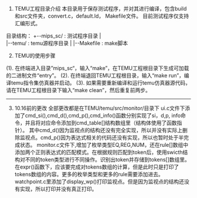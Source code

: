 1. TEMU工程目录介绍
本目录用于保存测试程序，并对其进行编译，包含build和src文件夹，convert.c，default.ld， Makefile文件。
目前测试程序仅支持汇编形式。

目录结构：
   +--mips_sc/        		: 测试程序目录
   |        
   |--temu/			: temu源程序目录
   |
   |--Makefile			: make脚本

2. TEMU的使用步骤

(1). 在终端进入目录”mips_sc“，输入“make”，在TEMU工程根目录下生成可加载的二进制文件“entry”。
(2). 在终端退回TEMU工程根目录，输入“make run”，编译temu指令集仿真器并启动。
(3). 如果需要重新编译和运行temu仿真器源代码，请在TEMU工程根目录下输入“make clean”，然后重复前两步。

------------------------
3. 10.16前的更改
全部更改都是在TEMU/temu/src/monitor/目录下
ui.c文件下添加了cmd_si(),cmd_d(),cmd_p(),cmd_info()函数分别实现了si，d,p, info命令，并且将对应命令添加到cmd_table[]结构数组里（结构体使用了函数指针）。
其中cmd_d()因为监视点的结构还没有完全实现，所以并没有实际上删除监视点。cmd_p()因为表达式相关的代码还没有实现，所以也暂时处于半完成状态。
monitor.c文件下,增加了枚举类型EQ,REG,NUM，还在rule[]数组中添加两个正则表达式的匹配模式。在根据规则匹配到token后，使用swicth结构对不同的token类型进行不同操作。识别出token并存储到tokens[]数组里。在expr()函数下，应该要完成对tokens数组的计算，但是此时只是打印了tokens数组的内容。更多的枚举类型和更多的rule需要添加进去。
watchpoint.c里添加了display_wp()打印监视点。但是因为监视点的结构还没有实现，所以打印并没有真正打印。


